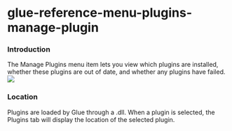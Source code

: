 # glue-reference-menu-plugins-manage-plugin

### Introduction

The Manage Plugins menu item lets you view which plugins are installed, whether these plugins are out of date, and whether any plugins have failed. ![](../../../../../media/2017-06-img_59484f8907439.png)

### Location

Plugins are loaded by Glue through a .dll. When a plugin is selected, the Plugins tab will display the location of the selected plugin.   &#x20;
